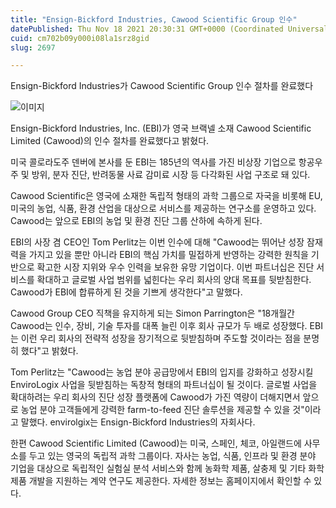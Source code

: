 ```yaml
---
title: "Ensign-Bickford Industries, Cawood Scientific Group 인수"
datePublished: Thu Nov 18 2021 20:30:31 GMT+0000 (Coordinated Universal Time)
cuid: cm702b09y000i08la1srz8gid
slug: 2697

---
```



Ensign-Bickford Industries가 Cawood Scientific Group 인수 절차를 완료했다

![이미지](https://cdn.hashnode.com/res/hashnode/image/upload/v1739252957496/4b10b9c2-0e77-4b99-94d8-98a7f10bd4bd.png)

Ensign-Bickford Industries, Inc. (EBI)가 영국 브랙넬 소재 Cawood Scientific Limited (Cawood)의 인수 절차를 완료했다고 밝혔다.

미국 콜로라도주 덴버에 본사를 둔 EBI는 185년의 역사를 가진 비상장 기업으로 항공우주 및 방위, 분자 진단, 반려동물 사료 감미료 시장 등 다각화된 사업 구조로 돼 있다.

Cawood Scientific은 영국에 소재한 독립적 형태의 과학 그룹으로 자국을 비롯해 EU, 미국의 농업, 식품, 환경 산업을 대상으로 서비스를 제공하는 연구소를 운영하고 있다. Cawood는 앞으로 EBI의 농업 및 환경 진단 그룹 산하에 속하게 된다.

EBI의 사장 겸 CEO인 Tom Perlitz는 이번 인수에 대해 "Cawood는 뛰어난 성장 잠재력을 가지고 있을 뿐만 아니라 EBI의 핵심 가치를 밀접하게 반영하는 강력한 원칙을 기반으로 확고한 시장 지위와 우수 인력을 보유한 유망 기업이다. 이번 파트너십은 진단 서비스를 확대하고 글로벌 사업 범위를 넓힌다는 우리 회사의 양대 목표를 뒷받침한다. Cawood가 EBI에 합류하게 된 것을 기쁘게 생각한다"고 말했다.

Cawood Group CEO 직책을 유지하게 되는 Simon Parrington은 "18개월간 Cawood는 인수, 장비, 기술 투자를 대폭 늘린 이후 회사 규모가 두 배로 성장했다. EBI는 이런 우리 회사의 전략적 성장을 장기적으로 뒷받침하며 주도할 것이라는 점을 분명히 했다"고 밝혔다.

Tom Perlitz는 "Cawood는 농업 분야 공급망에서 EBI의 입지를 강화하고 성장시킬 EnviroLogix 사업을 뒷받침하는 독창적 형태의 파트너십이 될 것이다. 글로벌 사업을 확대하려는 우리 회사의 진단 성장 플랫폼에 Cawood가 가진 역량이 더해지면서 앞으로 농업 분야 고객들에게 강력한 farm-to-feed 진단 솔루션을 제공할 수 있을 것"이라고 말했다. envirolgix는 Ensign-Bickford Industries의 자회사다.

한편 Cawood Scientific Limited (Cawood)는 미국, 스페인, 체코, 아일랜드에 사무소를 두고 있는 영국의 독립적 과학 그룹이다. 자사는 농업, 식품, 인프라 및 환경 분야 기업을 대상으로 독립적인 실험실 분석 서비스와 함께 농화학 제품, 살충제 및 기타 화학 제품 개발을 지원하는 계약 연구도 제공한다. 자세한 정보는 홈페이지에서 확인할 수 있다.